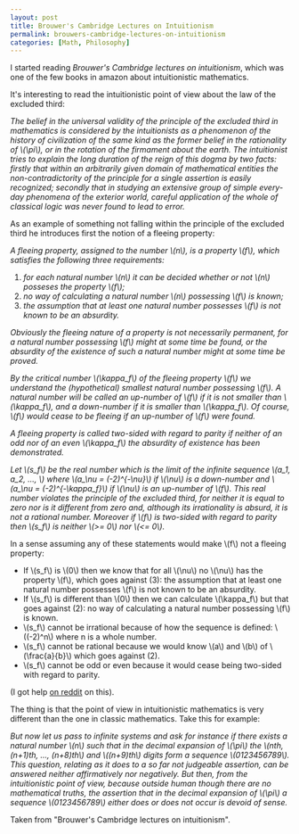 ```yaml
---
layout: post
title: Brouwer's Cambridge Lectures on Intuitionism
permalink: brouwers-cambridge-lectures-on-intuitionism
categories: [Math, Philosophy]
---
```


I started reading *Brouwer's Cambridge lectures on intuitionism*, which
was one of the few books in amazon about intuitionistic mathematics.

It's interesting to read the intuitionistic point of view about the
law of the excluded third:

*The belief in the universal validity of the principle of the excluded third
in mathematics is considered by the intuitionists as a phenomenon of the
history of civilization of the same kind as the former belief in the
rationality of \\(\pi\\), or in the rotation of the firmament about the
earth. The intuitionist tries to explain the long duration of the reign
of this dogma by two facts: firstly that within an arbitrarily given
domain of mathematical entities the non-contradictority of the principle
for a single assertion is easily recognized; secondly that in studying
an extensive group of simple every-day phenomena of the exterior world,
careful application of the whole of classical logic was never found to
lead to error.*

As an example of something not falling within the principle of the
excluded third he introduces first the notion of a fleeing property:

*A fleeing property, assigned to the number \\(n\\), is a property
\\(f\\), which satisfies the following three requirements:*

1. *for each natural number \\(n\\) it can be decided whether or not
   \\(n\\) posseses the property \\(f\\);*
2. *no way of calculating a natural number \\(n\\) possessing \\(f\\) is
   known;*
3. *the assumption that at least one natural number possesses \\(f\\) is
   not known to be an absurdity.*

*Obviously the fleeing nature of a property is not necessarily permanent,
for a natural number possessing \\(f\\) might at some time be found, or
the absurdity of the existence of such a natural number might at some
time be proved.*

*By the critical number \\(\kappa_f\\) of the fleeing property \\(f\\) we
understand the (hypothetical) smallest natural number possessing
\\(f\\). A natural number will be called an up-number of \\(f\\) if it
is not smaller than \\(\kappa_f\\), and a down-number if it is smaller
than \\(\kappa_f\\). Of course, \\(f\\) would cease to be fleeing if an
up-number of \\(f\\) were found.*

*A fleeing property is called two-sided with regard to parity if neither
of an odd nor of an even \\(\kappa_f\\) the absurdity of existence has
been demonstrated.*

*Let \\(s_f\\) be the real number which is the limit
of the infinite sequence \\(a_1, a_2, ..., \\) where \\(a_\nu = (-2)^{-\nu}\\)
if \\(\nu\\) is a down-number and \\(a_\nu = (-2)^{-\kappa_f}\\) if
\\(\nu\\) is an up-number of \\(f\\). This real number violates the
principle of the excluded third, for neither it is equal to zero nor is
it different from zero and, although its irrationality is absurd, it is
not a rational number. Moreover if \\(f\\) is two-sided with regard to
parity then \\(s_f\\) is neither \\(>= 0\\) nor \\(<= 0\\).*

In a sense assuming any of these statements would make \\(f\\) not a fleeing property:

 * If \\(s\_f\\) is \\(0\\) then we know that for all \\(\nu\\) no \\(\nu\\) has the
property \\(f\\), which goes against (3): the assumption that at least one natural
number possesses \\(f\\) is not known to be an absurdity.
 * If \\(s\_f\\) is different than \\(0\\) then we can calculate \\(\kappa\_f\\) but that
goes against (2): no way of calculating a natural number possessing \\(f\\) is known.
 * \\(s\_f\\) cannot be irrational because of how the sequence is defined: \\((-2)^n\\) where n is a whole number.
 * \\(s\_f\\) cannot be rational because we would know \\(a\\) and \\(b\\) of \\(\frac{a}{b}\\) which goes against (2).
 * \\(s\_f\\) cannot be odd or even because it would cease being two-sided with regard to parity.

(I got help [on reddit](http://www.reddit.com/r/PhilosophyofMath/comments/1zxwgt/question_about_intuitionistic_mathematics_taken/)
on this).

The thing is that the point of view in intuitionistic mathematics is
very different than the one in classic mathematics. Take this for
example:

*But now let us pass to infinite systems and ask for instance if there
exists a natural number \\(n\\) such that in the decimal expansion of
\\(\pi\\) the \\(nth, (n+1)th, ..., (n+8)th\\) and \\((n+9)th\\) digits form
a sequence \\(0123456789\\). This question, relating as it does to a so far
not judgeable assertion, can be answered neither affirmatively nor
negatively. But then, from the intuitionistic point of view, because
outside human though there are no mathematical truths, the assertion
that in the decimal expansion of \\(\pi\\) a sequence \\(0123456789\\)
either does or does not occur is devoid of sense.*

Taken from "Brouwer's Cambridge lectures on intuitionism".

